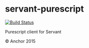 # servant-purescript

[![Build Status](https://travis-ci.org/anchor/servant-purescript.svg?branch=master)](https://travis-ci.org/anchor/servant-purescript)

Purescript client for Servant

© Anchor 2015

